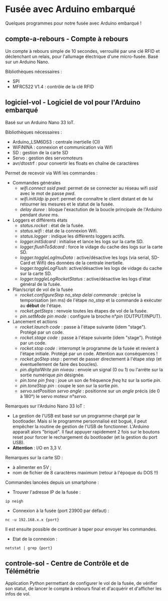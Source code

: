 # Fusée avec Arduino embarqué

Quelques programmes pour notre fusée avec Arduino embarqué !

## compte-a-rebours - Compte à rebours

Un compte à rebours simple de 10 secondes, verrouillé par une clé RFID et déclenchant un relais, pour l'allumage électrique d'une micro-fusée.
Basé sur un Arduino Nano.

Bibliothèques nécessaires :
- SPI
- MFRC522 V1.4 : contrôle de la clé RFID


## logiciel-vol - Logiciel de vol pour l'Arduino embarqué

Basé sur un Arduino Nano 33 IoT.

Bibliothèques nécessaires :
- Arduino_LSM6DS3 : centrale inertielle (CI)
- WiFiNINA : connexion et communication via Wifi
- SD : gestion de la carte SD
- Servo : gestion des servomoteurs
- avr/dtostrf : pour convertir les floats en chaîne de caractères

Permet de recevoir via Wifi les commandes :
- Commandes générales
	- *wifi.connect ssid pwd*: permet de se connecter au réseau wifi *ssid* avec le mot de passe *pwd*.
	- *wifi.initUdp ip port*: permet de connaître le client distant et de lui retourner les mesures et le statut de la fusée.
	- *delay duree* : bloque l'exactution de la boucle principale de l'Arduino pendant *duree* ms.
- Loggers et différents états 
	- *status.rocket* : état de la fusée.
	- *status.wifi* : état de la connexion Wifi.
	- *status.logger* : indique les différents loggers actifs.
	- *logger.initSdcard* : initialise et lance les logs sur la carte SD.
	- *logger.flushToSdcard* : force le vidage du cache des logs sur la carte SD.
	- *logger.toggleLogImuData* : active/désactive les logs (via serial, SD-Card et Wifi) des données de la centrale inertielle.
	- *logger.toggleLogFlush*: active/désactive les logs de vidage du cache sur la carte SD.
	- *logger.toggleLogRocketStatus* : active/désactive les logs d'état général de la fusée.
- Plan/script de vol de la fusée
	- *rocket.configureStep no_step delai commande* : précise la temporisation (en ms) de l'étape *no_step* et la commande à exécuter au **début** de l'étape.
	- *rocket.getSteps* : renvoie toutes les étapes de vol de la fusée.
	- *pin.setMode pin mode* : configure la broche n°*pin* (OUTPUT/INPUT). 
- Lancement et actions
	- *rocket.launch code* : passe à l'étape suivante (idem "stage"). Protégé par un code.
	- *rocket.stage code* : passe à l'étape suivante (idem "stage"). Protégé par un code.
	- *rocket.stop code* : interrompt le programme de la fusée et revient à l'étape initiale. Protégé par un code. Attention aux conséquences !
	- *rocket.goStep step* : permet de passer directement à l'étape *step* (et éventuellement de faire des boucles).
	- *pin.digitalWrite pin niveau* : envoie un signal (0 ou 1) ou l'arrête sur la sortie numérique *pin* désignée.
	- *pin.tone pin freq* : joue un son de fréquence *freq* hz sur la sortie *pin*.
	- *pin.toneStop pin* : coupe le son sur la sortie *pin*.
	- *servo.setPosition servo angle* : positionne sur un *angle* précis (de 0 à 180°) le servo moteur n°*servo*.

Remarques sur l'Arduino Nano 33 IoT :
- La gestion de l'USB est basé sur un programme chargé par le bootloader. Mais si le programme personnalisé est bogué, il peut empêcher la routine de gestion de l'USB de fonctionner. L'Arduino apparaît alors "briqué". Il faut appuyer rapidement 2 fois sur le boutons reset pour forcer le rechargement du bootloader (et la gestion du port USB).
- **Attention** : I/O en 3,3 V.

Remarques sur la carte SD :
- à alimenter en 5V ;
- nom de fichier de 8 caractères maximum (retour à l'époque du DOS !!)

Commandes lancées depuis un smartphone :
- Trouver l'adresse IP de la fusée :
```
ip neigh
```
- Connexion à la fusée (port 23900 par défaut) :
```
nc -u 192.168.x.x {port}
```
Il est ensuite possible de continuer à taper pour envoyer les commandes.
- Etat de la connexion :
```
netstat | grep {port}
```


## controle-sol - Centre de Contrôle et de Télémétrie

Application Python permettant de configurer le vol de la fusée, de vérifier son statut, de lancer le compte à rebours final et d'acquérir et d'afficher les infos de vol.

